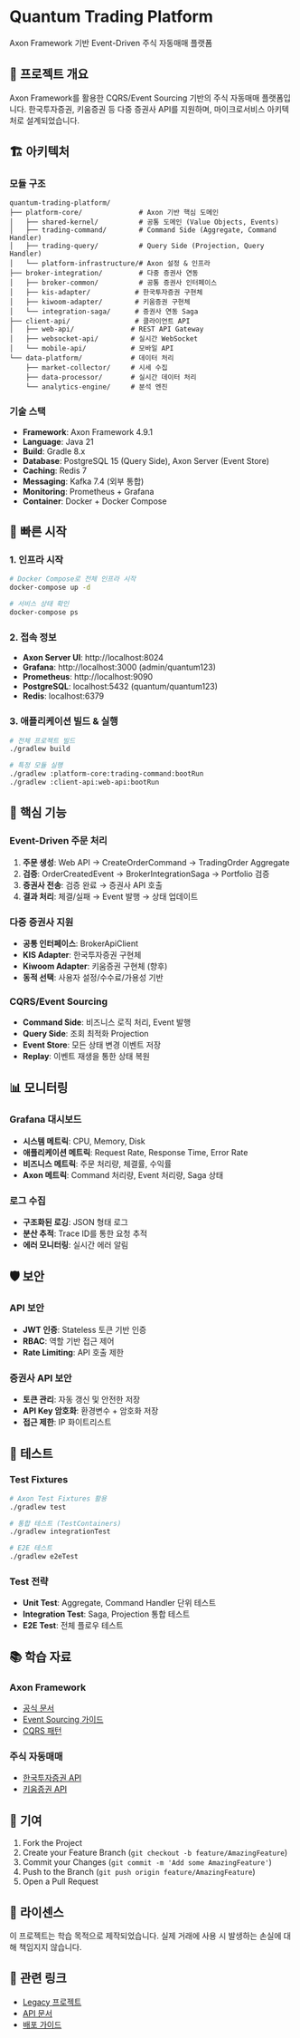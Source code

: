 # Quantum Trading Platform

Axon Framework 기반 Event-Driven 주식 자동매매 플랫폼

## 🎯 프로젝트 개요

Axon Framework를 활용한 CQRS/Event Sourcing 기반의 주식 자동매매 플랫폼입니다. 한국투자증권, 키움증권 등 다중 증권사 API를 지원하며, 마이크로서비스 아키텍처로 설계되었습니다.

## 🏗️ 아키텍처

### 모듈 구조

```
quantum-trading-platform/
├── platform-core/              # Axon 기반 핵심 도메인
│   ├── shared-kernel/          # 공통 도메인 (Value Objects, Events)
│   ├── trading-command/        # Command Side (Aggregate, Command Handler)
│   ├── trading-query/          # Query Side (Projection, Query Handler)
│   └── platform-infrastructure/# Axon 설정 & 인프라
├── broker-integration/         # 다중 증권사 연동
│   ├── broker-common/          # 공통 증권사 인터페이스
│   ├── kis-adapter/           # 한국투자증권 구현체
│   ├── kiwoom-adapter/        # 키움증권 구현체
│   └── integration-saga/      # 증권사 연동 Saga
├── client-api/                # 클라이언트 API
│   ├── web-api/              # REST API Gateway
│   ├── websocket-api/        # 실시간 WebSocket
│   └── mobile-api/           # 모바일 API
└── data-platform/            # 데이터 처리
    ├── market-collector/     # 시세 수집
    ├── data-processor/       # 실시간 데이터 처리
    └── analytics-engine/     # 분석 엔진
```

### 기술 스택

- **Framework**: Axon Framework 4.9.1
- **Language**: Java 21
- **Build**: Gradle 8.x
- **Database**: PostgreSQL 15 (Query Side), Axon Server (Event Store)
- **Caching**: Redis 7
- **Messaging**: Kafka 7.4 (외부 통합)
- **Monitoring**: Prometheus + Grafana
- **Container**: Docker + Docker Compose

## 🚀 빠른 시작

### 1. 인프라 시작

```bash
# Docker Compose로 전체 인프라 시작
docker-compose up -d

# 서비스 상태 확인
docker-compose ps
```

### 2. 접속 정보

- **Axon Server UI**: http://localhost:8024
- **Grafana**: http://localhost:3000 (admin/quantum123)
- **Prometheus**: http://localhost:9090
- **PostgreSQL**: localhost:5432 (quantum/quantum123)
- **Redis**: localhost:6379

### 3. 애플리케이션 빌드 & 실행

```bash
# 전체 프로젝트 빌드
./gradlew build

# 특정 모듈 실행
./gradlew :platform-core:trading-command:bootRun
./gradlew :client-api:web-api:bootRun
```

## 🎯 핵심 기능

### Event-Driven 주문 처리

1. **주문 생성**: Web API → CreateOrderCommand → TradingOrder Aggregate
2. **검증**: OrderCreatedEvent → BrokerIntegrationSaga → Portfolio 검증
3. **증권사 전송**: 검증 완료 → 증권사 API 호출
4. **결과 처리**: 체결/실패 → Event 발행 → 상태 업데이트

### 다중 증권사 지원

- **공통 인터페이스**: BrokerApiClient
- **KIS Adapter**: 한국투자증권 구현체
- **Kiwoom Adapter**: 키움증권 구현체 (향후)
- **동적 선택**: 사용자 설정/수수료/가용성 기반

### CQRS/Event Sourcing

- **Command Side**: 비즈니스 로직 처리, Event 발행
- **Query Side**: 조회 최적화 Projection
- **Event Store**: 모든 상태 변경 이벤트 저장
- **Replay**: 이벤트 재생을 통한 상태 복원

## 📊 모니터링

### Grafana 대시보드

- **시스템 메트릭**: CPU, Memory, Disk
- **애플리케이션 메트릭**: Request Rate, Response Time, Error Rate
- **비즈니스 메트릭**: 주문 처리량, 체결률, 수익률
- **Axon 메트릭**: Command 처리량, Event 처리량, Saga 상태

### 로그 수집

- **구조화된 로깅**: JSON 형태 로그
- **분산 추적**: Trace ID를 통한 요청 추적
- **에러 모니터링**: 실시간 에러 알림

## 🛡️ 보안

### API 보안

- **JWT 인증**: Stateless 토큰 기반 인증
- **RBAC**: 역할 기반 접근 제어
- **Rate Limiting**: API 호출 제한

### 증권사 API 보안

- **토큰 관리**: 자동 갱신 및 안전한 저장
- **API Key 암호화**: 환경변수 + 암호화 저장
- **접근 제한**: IP 화이트리스트

## 🧪 테스트

### Test Fixtures

```bash
# Axon Test Fixtures 활용
./gradlew test

# 통합 테스트 (TestContainers)
./gradlew integrationTest

# E2E 테스트
./gradlew e2eTest
```

### Test 전략

- **Unit Test**: Aggregate, Command Handler 단위 테스트
- **Integration Test**: Saga, Projection 통합 테스트
- **E2E Test**: 전체 플로우 테스트

## 📚 학습 자료

### Axon Framework

- [공식 문서](https://docs.axoniq.io/reference-guide/)
- [Event Sourcing 가이드](https://martinfowler.com/eaaDev/EventSourcing.html)
- [CQRS 패턴](https://docs.microsoft.com/en-us/azure/architecture/patterns/cqrs)

### 주식 자동매매

- [한국투자증권 API](https://apiportal.koreainvestment.com/)
- [키움증권 API](https://www3.kiwoom.com/nkw.templateFrameSet.do?m=m1408000000)

## 🤝 기여

1. Fork the Project
2. Create your Feature Branch (`git checkout -b feature/AmazingFeature`)
3. Commit your Changes (`git commit -m 'Add some AmazingFeature'`)
4. Push to the Branch (`git push origin feature/AmazingFeature`)
5. Open a Pull Request

## 📄 라이센스

이 프로젝트는 학습 목적으로 제작되었습니다. 실제 거래에 사용 시 발생하는 손실에 대해 책임지지 않습니다.

## 🔗 관련 링크

- [Legacy 프로젝트](./legacy/README.md)
- [API 문서](./docs/api.md)
- [배포 가이드](./docs/deployment.md)
